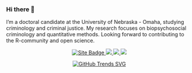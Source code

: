 ### Hi there 👋

I’m a doctoral candidate at the University of Nebraska - Omaha, studying criminology and criminal justice. My research focuses on biopsychosocial criminology and quantitative methods. Looking forward to contributing to the R-community and open science. 

<p align='center'>
  </a>
  <a href="https://www.nicholasvietto.com" target="_blank">
    <img src="https://img.shields.io/badge/nicholasvietto.com-black?style=for-the-badge&logo=internet&logoColor=white" alt="Site Badge"/>
  </a>
  <a href = "http://www.linkedin.com/in/nicholas-vietto">
   <img src="https://img.shields.io/badge/linkedin-%230077B5.svg?&style=for-the-badge&logo=linkedin&logoColor=white" />
  </a>
  </a>
  <a href="https://twitter.com/ViettoNicholas" target="_blank">
    <img src="https://img.shields.io/badge/Twitter-1DA1F2?style=for-the-badge&logo=twitter&logoColor=white"/>
  </a>
  <a href="https://fosstodon.org/@nvietto" target="_blank">
    <img src="https://img.shields.io/badge/Mastodon-6364FF?style=for-the-badge&logo=Mastodon&logoColor=white"/>
  </a>
</p>

<div align="center">
  
[![GitHub Trends SVG](https://api.githubtrends.io/user/svg/nvietto/langs?time_range=one_year&compact=True&theme=dark)](https://githubtrends.io)

</div>

